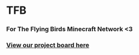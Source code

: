 # TFB
### For The Flying Birds Minecraft Network <3
 
### [View our project board here](https://github.com/orgs/theflyingbirdsmc/projects/1)
